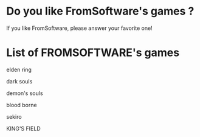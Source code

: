 # Do you like FromSoftware's games ?
If you like FromSoftware, please answer your favorite one!
# List of FROMSOFTWARE's games
elden ring

dark souls 

demon's souls

blood borne

sekiro

KING'S FIELD

